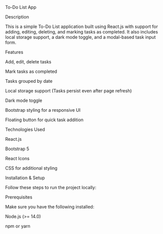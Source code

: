 To-Do List App

Description

This is a simple To-Do List application built using React.js with support for adding, editing, deleting, and marking tasks as completed. It also includes local storage support, a dark mode toggle, and a modal-based task input form.

Features

Add, edit, delete tasks

Mark tasks as completed

Tasks grouped by date

Local storage support (Tasks persist even after page refresh)

Dark mode toggle

Bootstrap styling for a responsive UI

Floating button for quick task addition

Technologies Used

React.js

Bootstrap 5

React Icons

CSS for additional styling

Installation & Setup

Follow these steps to run the project locally:

Prerequisites

Make sure you have the following installed:

Node.js (>= 14.0)

npm or yarn
